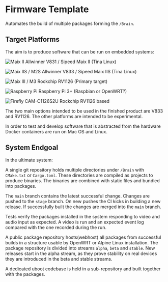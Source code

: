 # Firmware Template

Automates the build of multiple packages forming the `/Brain`.


## Target Platforms

The aim is to produce software that can be run on embedded systems:

![Maix II](https://external-content.duckduckgo.com/iu/?u=https%3A%2F%2Fwww.cnx-software.com%2Fwp-content%2Fuploads%2F2021%2F01%2FMAIX-II-Dock.jpg&f=1&nofb=1)
Allwinner V831 / Sipeed Maix II (Tina Linux)

![Maix IIS / M2S](https://pbs.twimg.com/media/E2X5BrsUYAAY-8k?format=jpg&name=large)
Allwinner V833 / Sipeed Maix IIS (Tina Linux)

![Maix III / M3](https://www.cnx-software.com/wp-content/uploads/2021/01/Sipeed-MAIX-III-768x488.jpg.webp)
Rockchip RV1126 (Primary target)

![Raspberry Pi](https://external-content.duckduckgo.com/iu/?u=https%3A%2F%2Fdlitetech.com%2Fwp-content%2Fuploads%2F2020%2F05%2FRaspberry-Pi-4-Model-B.jpg&f=1&nofb=1)
Raspberry Pi 3+ (Raspbian or OpenWRT?)

![Firefly CAM-C1126S2U](https://external-content.duckduckgo.com/iu/?u=https%3A%2F%2Ftse3.mm.bing.net%2Fth%3Fid%3DOIP.EzfJ6LCXsEVDT_LAncdecQHaEV%26pid%3DApi&f=1)
Rockchip RV1126 based

The two main options intended to be used in the finished product are V833 and RV1126. The other platforms
are intended to be experimental.

In order to test and develop software that is abstracted from the hardware Docker containers
are run on Mac OS and Linux. 


## System Endgoal

In the ultimate system:

A single git repository holds multiple directories under `/Brain` with `CMake.txt` or `Cargo.toml`.
These directories are compiled as projects to produce binaries. The binaries are combined with static
files and bundled into packages.

The `main` branch contains the latest successful change.
Changes are pushed to the `stage` branch. On new pushes the CI kicks in building a new release.
If successfully built the changes are merged into the `main` branch.

Tests verify the packages installed in the system responding to video and audio input as expected.
A video is run and an expected event log compared with the one recorded during the run.

A public package repository hosts(webhost) all packages from successful builds in a structure usable by
OpenWRT or Alpine Linux installation.
The package repository is divided into streams `alpha`, `beta` and `stable`. New releases start in the alpha stream, as they prove stability on real devices they are introduced in the beta and stable streams.

A dedicated uboot codebase is held in a sub-repository and built together with the packages.

